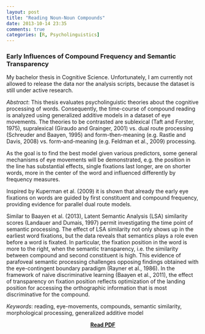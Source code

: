 ```yaml
---
layout: post
title: "Reading Noun-Noun Compounds"
date: 2013-10-14 23:35
comments: true
categories: [R, Psycholinguistics]
---
```

### Early Influences of Compound Frequency and Semantic Transparency

My bachelor thesis in Cognitive Science. 
Unfortunately, I am currently not allowed to release the data nor the analysis scripts, 
because the dataset is still under active research.

*Abstract*: 
This thesis evaluates psycholinguistic theories about the cognitive processing of
words. Consequently, the time-course of compound reading is analyzed using
generalized additive models in a dataset of eye movements. The theories to be
contrasted are sublexical (Taft and Forster, 1975), supralexical (Giraudo and
Grainger, 2001) vs. dual route processing (Schreuder and Baayen, 1995) and
form-then-meaning (e.g. Rastle and Davis, 2008) vs. form-and-meaning (e.g.
Feldman et al., 2009) processing.

As the goal is to find the best model given various predictors, some general 
mechanisms of eye movements will be demonstrated, e.g. the position
in the line has substantial effects, single fixations last longer, are on shorter
words, more in the center of the word and influenced differently by frequency
measures.

Inspired by Kuperman et al. (2009) it is shown that already the early eye
fixations on words are guided by first constituent and compound frequency,
providing evidence for parallel dual route models.

Similar to Baayen et al. (2013), Latent Semantic Analysis (LSA) similarity
scores (Landauer and Dumais, 1997) permit investigating the time point of
semantic processing. The effect of LSA similarity not only shows up in the
earliest word fixations, but the data reveals that semantics plays a role even
before a word is fixated. In particular, the fixation position in the word is
more to the right, when the semantic transparency, i.e. the similarity between
compound and second constituent is high. This evidence of parafoveal semantic
processing challenges opposing findings obtained with the eye-contingent
boundary paradigm (Rayner et al., 1986). In the framework of naive 
discriminative learning (Baayen et al., 2011), the effect of transparency on fixation
position reflects optimization of the landing position for accessing the orthographic 
information that is most discriminative for the compound.

*Keywords*:
reading, eye-movements, compounds, semantic similarity, morphological 
processing, generalized additive model

[<center>**Read PDF**</center>](/papers/readingCompounds.pdf)
